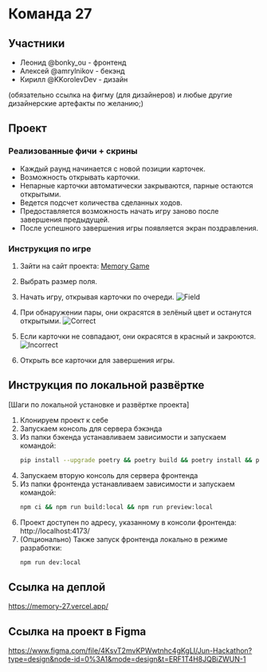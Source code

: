 # Команда 27

## Участники
- Леонид @bonky_ou - фронтенд
- Алексей @amrylnikov - бекэнд
- Кирилл @KKorolevDev - дизайн

(обязательно ссылка на фигму (для дизайнеров) и любые другие дизайнерские артефакты по желанию;)

## Проект

### Реализованные фичи + скрины

- Каждый раунд начинается с новой позиции карточек.
- Возможность открывать карточки.
- Непарные карточки автоматически закрываются, парные остаются открытыми.
- Ведется подсчет количества сделанных ходов.
- Предоставляется возможность начать игру заново после завершения предыдущей.
- После успешного завершения игры появляется экран поздравления.


### Инструкция по игре

1. Зайти на сайт проекта: [Memory Game](https://memory-27.vercel.app/)
2. Выбрать размер поля.
3. Начать игру, открывая карточки по очереди.
![Field](https://github.com/markgrushevski/Team27/blob/main/backend/demonstration/3.png?raw=true)

4. При обнаружении пары, они окрасятся в зелёный цвет и останутся открытыми.
![Correct](https://github.com/markgrushevski/Team27/blob/main/backend/demonstration/1.png?raw=true)

5. Если карточки не совпадают, они окрасятся в красный и закроются.
![Incorrect](https://github.com/markgrushevski/Team27/blob/main/backend/demonstration/2.png?raw=true)

6. Открыть все карточки для завершения игры.

## Инструкция по локальной развёртке

[Шаги по локальной установке и развёртке проекта]

1. Клонируем проект к себе
2. Запускаем консоль для сервера бэкэнда
3. Из папки бэкенда устанавливаем зависимости и запускаем командой:
    ```sh
    pip install --upgrade poetry && poetry build && poetry install && python manage.py runserver 8888
    ```
4. Запускаем вторую консоль для сервера фронтенда
5. Из папки фронтенда устанавливаем зависимости и запускаем командой: 
    ```sh
    npm ci && npm run build:local && npm run preview:local
    ```
6. Проект доступен по адресу, указанному в консоли фронтенда: http://localhost:4173/
7. (Опционально) Также запуск фронтенда локально в режиме разработки:
    ```sh 
   npm run dev:local 
   ```

## Ссылка на деплой
https://memory-27.vercel.app/

## Ссылка на проект в Figma
https://www.figma.com/file/4KsvT2mvKPWwtnhc4gKgLI/Jun-Hackathon?type=design&node-id=0%3A1&mode=design&t=ERF1T4H8JQBiZWUN-1
